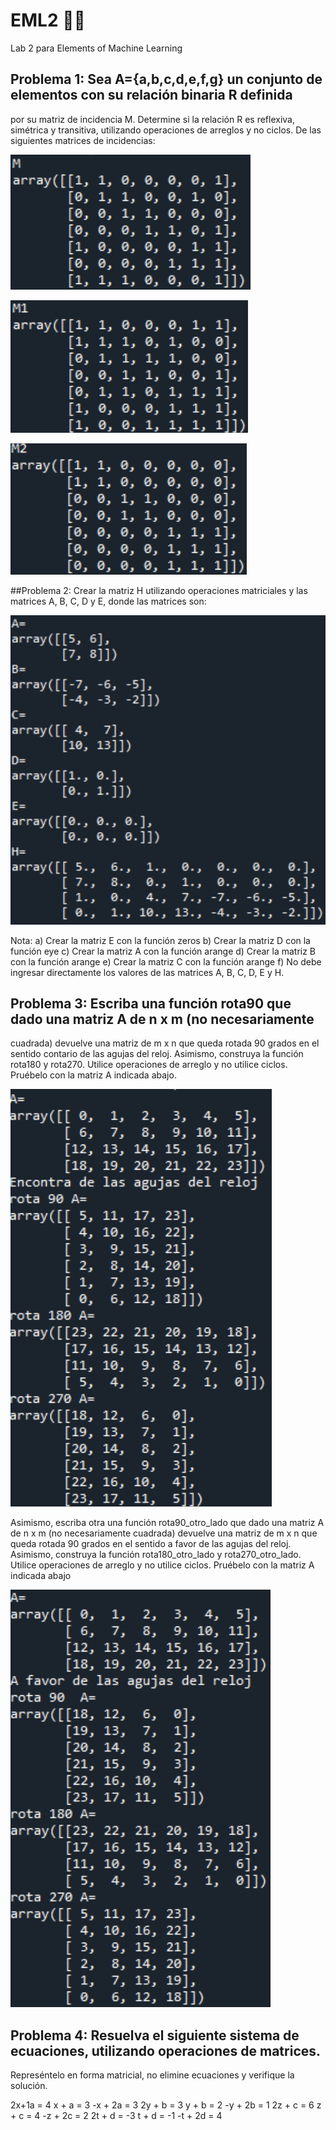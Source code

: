 # EML2 👩‍💻
Lab 2 para Elements of Machine Learning

## Problema 1: Sea A={a,b,c,d,e,f,g} un conjunto de elementos con su relación binaria R definida
por su matriz de incidencia M.
Determine si la relación R es reflexiva, simétrica y transitiva, utilizando operaciones de arreglos
y no ciclos. De las siguientes matrices de incidencias:

![Modelo_Entidad_Relacion](https://github.com/lsophiagr/EML2/blob/main/Imagenes/Screen%20Shot%202021-03-30%20at%2012.26.41%20PM.png)

![Modelo_Entidad_Relacion](https://github.com/lsophiagr/EML2/blob/main/Imagenes/Screen%20Shot%202021-03-30%20at%2012.26.51%20PM.png)

![Modelo_Entidad_Relacion](https://github.com/lsophiagr/EML2/blob/main/Imagenes/Screen%20Shot%202021-03-30%20at%2012.27.00%20PM.png)

##Problema 2: Crear la matriz H utilizando operaciones matriciales y las matrices A, B, C, D y E,
donde las matrices son:

![Modelo_Entidad_Relacion](https://github.com/lsophiagr/EML2/blob/main/Imagenes/Screen%20Shot%202021-03-30%20at%2012.27.10%20PM.png)

Nota:
a) Crear la matriz E con la función zeros
b) Crear la matriz D con la función eye
c) Crear la matriz A con la función arange
d) Crear la matriz B con la función arange
e) Crear la matriz C con la función arange
f) No debe ingresar directamente los valores de las matrices A, B, C, D, E y H.

## Problema 3: Escriba una función rota90 que dado una matriz A de n x m (no necesariamente
cuadrada) devuelve una matriz de m x n que queda rotada 90 grados en el sentido contario de
las agujas del reloj. Asimismo, construya la función rota180 y rota270. Utilice operaciones de
arreglo y no utilice ciclos. Pruébelo con la matriz A indicada abajo.


![Modelo_Entidad_Relacion](https://github.com/lsophiagr/EML2/blob/main/Imagenes/Screen%20Shot%202021-03-30%20at%2012.27.30%20PM.png)

Asimismo, escriba otra una función rota90_otro_lado que dado una matriz A de n x m (no
necesariamente cuadrada) devuelve una matriz de m x n que queda rotada 90 grados en el
sentido a favor de las agujas del reloj. Asimismo, construya la función rota180_otro_lado y
rota270_otro_lado. Utilice operaciones de arreglo y no utilice ciclos. Pruébelo con la matriz A
indicada abajo


![Modelo_Entidad_Relacion](https://github.com/lsophiagr/EML2/blob/main/Imagenes/Screen%20Shot%202021-03-30%20at%2012.27.43%20PM.png)

## Problema 4: Resuelva el siguiente sistema de ecuaciones, utilizando operaciones de matrices.
Represéntelo en forma matricial, no elimine ecuaciones y verifique la solución.

2x+1a = 4
x + a = 3
-x + 2a = 3
2y + b = 3
y + b = 2
-y + 2b = 1
2z + c = 6
z + c = 4
-z + 2c = 2
2t + d = -3
t + d = -1
-t + 2d = 4


